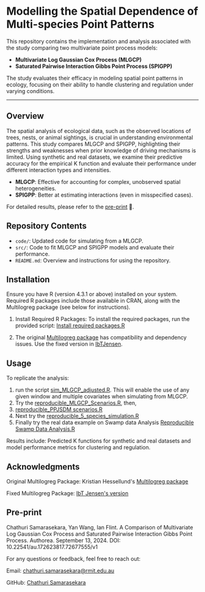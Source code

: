 # **Modelling the Spatial Dependence of Multi-species Point Patterns**

This repository contains the implementation and analysis associated with the study comparing two multivariate point process models: 
- **Multivariate Log Gaussian Cox Process (MLGCP)**
-  **Saturated Pairwise Interaction Gibbs Point Process (SPIGPP)**

The study evaluates their efficacy in modeling spatial point patterns in ecology, focusing on their ability to handle clustering and regulation under varying conditions.

---

## **Overview**

The spatial analysis of ecological data, such as the observed locations of trees, nests, or animal sightings, is crucial in understanding environmental patterns. This study compares MLGCP and SPIGPP, highlighting their strengths and weaknesses when prior knowledge of driving mechanisms is limited. Using synthetic and real datasets, we examine their predictive accuracy for the empirical K function and evaluate their performance under different interaction types and intensities.

- **MLGCP**: Effective for accounting for complex, unobserved spatial heterogeneities.
- **SPIGPP**: Better at estimating interactions (even in misspecified cases).

For detailed results, please refer to the [pre-print](https://doi.org/10.22541/au.172623817.72677555/v1) 📄.

## **Repository Contents**
- `code/`: Updated code for simulating from a MLGCP.
- `src/`: Code to fit MLGCP and SPIGPP models and evaluate their performance.
- `README.md`: Overview and instructions for using the repository.


## **Installation**

Ensure you have R (version 4.3.1 or above) installed on your system. Required R packages include those available in CRAN, along with the Multilogreg package (see below for instructions).

1. Install Required R Packages:
To install the required packages, run the provided script: [Install required packages.R](Install%20required%20packages.R)

2. The original [Multilogreg package](https://github.com/kristianhessellund/Multilogreg.git) has compatibility and dependency issues. Use the fixed version in [IbTJensen](https://github.com/IbTJensen/Multilogreg.git).

## **Usage**

To replicate the analysis:
1. run the script [sim_MLGCP_adjusted.R](Sim_MLGCP_adjusteed.R). This will enable the use of any given window and multiple covariates when simulating from MLGCP.
2. Try the [reproducible_MLGCP_Scenarios.R](reproducible_MLGCP_Scenarios.R), then,
3. [reproducible_PPJSDM scenarios.R](reproducible_PPJSDM%20scenarios.R)
4. Next try the [reproducible_5_species_simulation.R](reproducible_5_species_simulation.R)
5. Finally try the real data example on Swamp data Analysis [Reproducible Swamp Data Analysis.R](Reproducible%20Swamp%20Data%20Analysis.R)

Results include: Predicted K functions for synthetic and real datasets and model performance metrics for clustering and regulation.

## Acknowledgments

Original Multilogreg Package: Kristian Hessellund's [Multilogreg package](https://github.com/kristianhessellund/Multilogreg.git) 

Fixed Multilogreg Package: [IbT Jensen's version](https://github.com/IbTJensen/Multilogreg.git)

## Pre-print
Chathuri Samarasekara, Yan Wang, Ian Flint. A Comparison of Multivariate Log Gaussian Cox Process and Saturated Pairwise Interaction Gibbs Point Process. Authorea. September 13, 2024. DOI: 10.22541/au.172623817.72677555/v1

For any questions or feedback, feel free to reach out:

Email: [chathuri.samarasekara@rmit.edu.au](mailto:chathuri.samarasekara@rmit.edu.au)

GitHub: [Chathuri Samarasekara](https://github.com/chathuri-sam)




